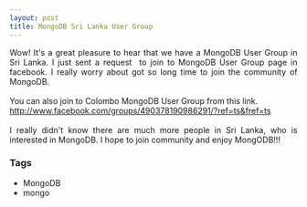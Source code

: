 ```yaml
---
layout: post
title: MongoDB Sri Lanka User Group
---
```


<div style="text-align: justify;">Wow! It's a great pleasure to hear that we have a MongoDB User Group in Sri Lanka. I just sent a request &nbsp;to join to MongoDB User Group page in facebook. I really worry about got so long time to join the community of MongoDB.</div><div style="text-align: justify;"><br /></div><div style="text-align: justify;">You can also join to Colombo MongoDB User Group from this link.</div><div style="text-align: justify;"><a href="http://www.facebook.com/groups/490378190986291/?ref=ts&amp;fref=ts" target="_blank">http://www.facebook.com/groups/490378190986291/?ref=ts&amp;fref=ts</a></div><div style="text-align: justify;"><br /></div><div style="text-align: justify;">I really didn't know there are much more people in Sri Lanka, who is interested in MongoDB. I hope to join community and enjoy MongODB!!!</div>

### Tags

- MongoDB
- mongo
